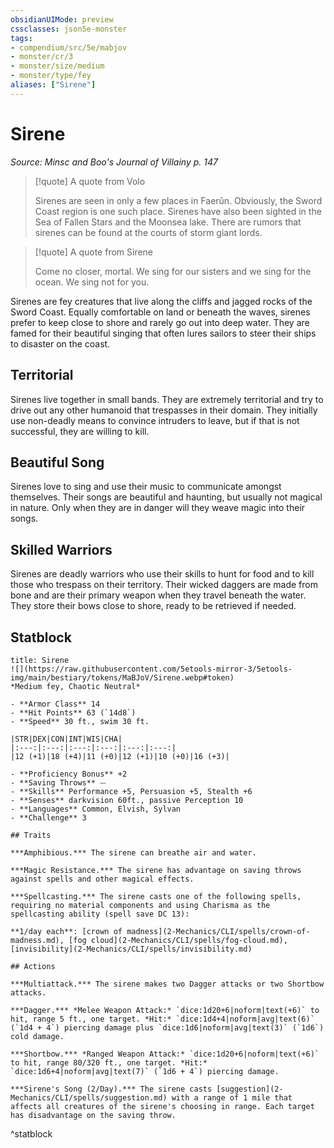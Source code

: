 ```yaml
---
obsidianUIMode: preview
cssclasses: json5e-monster
tags:
- compendium/src/5e/mabjov
- monster/cr/3
- monster/size/medium
- monster/type/fey
aliases: ["Sirene"]
---
```

# Sirene
*Source: Minsc and Boo's Journal of Villainy p. 147*  

> [!quote] A quote from Volo  
> 
> Sirenes are seen in only a few places in Faerûn. Obviously, the Sword Coast region is one such place. Sirenes have also been sighted in the Sea of Fallen Stars and the Moonsea lake. There are rumors that sirenes can be found at the courts of storm giant lords.

> [!quote] A quote from Sirene  
> 
> Come no closer, mortal. We sing for our sisters and we sing for the ocean. We sing not for you.

Sirenes are fey creatures that live along the cliffs and jagged rocks of the Sword Coast. Equally comfortable on land or beneath the waves, sirenes prefer to keep close to shore and rarely go out into deep water. They are famed for their beautiful singing that often lures sailors to steer their ships to disaster on the coast.

## Territorial

Sirenes live together in small bands. They are extremely territorial and try to drive out any other humanoid that trespasses in their domain. They initially use non-deadly means to convince intruders to leave, but if that is not successful, they are willing to kill.

## Beautiful Song

Sirenes love to sing and use their music to communicate amongst themselves. Their songs are beautiful and haunting, but usually not magical in nature. Only when they are in danger will they weave magic into their songs.

## Skilled Warriors

Sirenes are deadly warriors who use their skills to hunt for food and to kill those who trespass on their territory. Their wicked daggers are made from bone and are their primary weapon when they travel beneath the water. They store their bows close to shore, ready to be retrieved if needed.

## Statblock

```ad-statblock
title: Sirene
![](https://raw.githubusercontent.com/5etools-mirror-3/5etools-img/main/bestiary/tokens/MaBJoV/Sirene.webp#token)
*Medium fey, Chaotic Neutral*

- **Armor Class** 14
- **Hit Points** 63 (`14d8`)
- **Speed** 30 ft., swim 30 ft.

|STR|DEX|CON|INT|WIS|CHA|
|:---:|:---:|:---:|:---:|:---:|:---:|
|12 (+1)|18 (+4)|11 (+0)|12 (+1)|10 (+0)|16 (+3)|

- **Proficiency Bonus** +2
- **Saving Throws** ⏤
- **Skills** Performance +5, Persuasion +5, Stealth +6
- **Senses** darkvision 60ft., passive Perception 10
- **Languages** Common, Elvish, Sylvan
- **Challenge** 3

## Traits

***Amphibious.*** The sirene can breathe air and water.

***Magic Resistance.*** The sirene has advantage on saving throws against spells and other magical effects.

***Spellcasting.*** The sirene casts one of the following spells, requiring no material components and using Charisma as the spellcasting ability (spell save DC 13):

**1/day each**: [crown of madness](2-Mechanics/CLI/spells/crown-of-madness.md), [fog cloud](2-Mechanics/CLI/spells/fog-cloud.md), [invisibility](2-Mechanics/CLI/spells/invisibility.md)

## Actions

***Multiattack.*** The sirene makes two Dagger attacks or two Shortbow attacks.

***Dagger.*** *Melee Weapon Attack:* `dice:1d20+6|noform|text(+6)` to hit, range 5 ft., one target. *Hit:* `dice:1d4+4|noform|avg|text(6)` (`1d4 + 4`) piercing damage plus `dice:1d6|noform|avg|text(3)` (`1d6`) cold damage.

***Shortbow.*** *Ranged Weapon Attack:* `dice:1d20+6|noform|text(+6)` to hit, range 80/320 ft., one target. *Hit:* `dice:1d6+4|noform|avg|text(7)` (`1d6 + 4`) piercing damage.

***Sirene's Song (2/Day).*** The sirene casts [suggestion](2-Mechanics/CLI/spells/suggestion.md) with a range of 1 mile that affects all creatures of the sirene's choosing in range. Each target has disadvantage on the saving throw.
```
^statblock